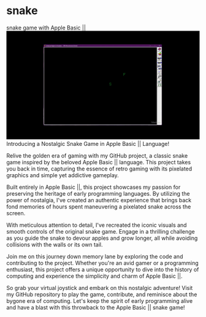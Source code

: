 # snake
snake game with Apple Basic ||
![](https://github.com/metidev/snake/blob/main/20230626_000341.gif)
Introducing a Nostalgic Snake Game in Apple Basic || Language!

Relive the golden era of gaming with my GitHub project, a classic snake game inspired by the beloved Apple Basic || language. This project takes you back in time, capturing the essence of retro gaming with its pixelated graphics and simple yet addictive gameplay.

Built entirely in Apple Basic ||, this project showcases my passion for preserving the heritage of early programming languages. By utilizing the power of nostalgia, I've created an authentic experience that brings back fond memories of hours spent maneuvering a pixelated snake across the screen.

With meticulous attention to detail, I've recreated the iconic visuals and smooth controls of the original snake game. Engage in a thrilling challenge as you guide the snake to devour apples and grow longer, all while avoiding collisions with the walls or its own tail.

Join me on this journey down memory lane by exploring the code and contributing to the project. Whether you're an avid gamer or a programming enthusiast, this project offers a unique opportunity to dive into the history of computing and experience the simplicity and charm of Apple Basic ||.

So grab your virtual joystick and embark on this nostalgic adventure! Visit my GitHub repository to play the game, contribute, and reminisce about the bygone era of computing. Let's keep the spirit of early programming alive and have a blast with this throwback to the Apple Basic || snake game!
